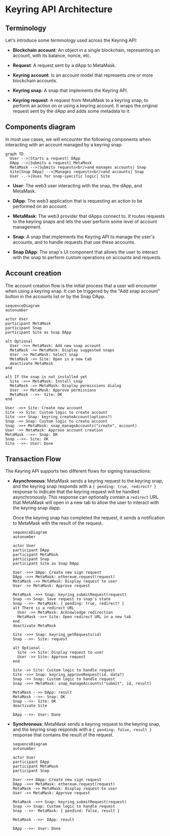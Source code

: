 # Keyring API Architecture

## Terminology

Let's introduce some terminology used across the Keyring API:

- **Blockchain account**: An object in a single blockchain, representing an
  account, with its balance, nonce, etc.

- **Request**: A request sent by a dApp to MetaMask.

- **Keyring account**: Is an account model that represents one or more
  blockchain accounts.

- **Keyring snap**: A snap that implements the Keyring API.

- **Keyring request**: A request from MetaMask to a keyring snap, to perform an
  action on or using a keyring account. It wraps the original request sent by
  the dApp and adds some metadata to it.

## Components diagram

In most use cases, we will encounter the following components when interacting
with an account managed by a keyring snap:

```mermaid
graph TD
  User -->|Starts a request| DApp
  DApp -->|Submits a request| MetaMask
  MetaMask -->|Submits requests<br/>and manages accounts| Snap
  Site[Snap DApp] -->|Manages requests<br/>and accounts| Snap
  User -.->|Uses for snap-specific logic| Site
```

- **User**: The web3 user interacting with the snap, the dApp, and MetaMask.

- **DApp**: The web3 application that is requesting an action to be performed
  on an account.

- **MetaMask**: The web3 provider that dApps connect to. It routes requests to
  the keyring snaps and lets the user perform some level of account management.

- **Snap**: A snap that implements the Keyring API to manage the user's
  accounts, and to handle requests that use these accounts.

- **Snap DApp**: The snap's UI component that allows the user to interact with
  the snap to perform custom operations on accounts and requests.

## Account creation

The account creation flow is the initial process that a user will encounter
when using a keyring snap. It can be triggered by the "Add snap account" button
in the accounts list or by the Snap DApp.

```mermaid
sequenceDiagram
autonumber

actor User
participant MetaMask
participant Snap
participant Site as Snap DApp

alt Optional
  User ->>+ MetaMask: Add new snap account
  MetaMask ->> MetaMask: Display suggested snaps
  User ->> MetaMask: Select snap
  MetaMask ->> Site: Open in a new tab
  deactivate MetaMask
end

alt If the snap is not installed yet
  Site ->>+ MetaMask: Install snap
  MetaMask ->> MetaMask: Display permissions dialog
  User ->> MetaMask: Approve permissions
  MetaMask -->>- Site: OK
end

User ->>+ Site: Create new account
Site ->> Site: Custom logic to create account
Site ->>+ Snap: keyring_createAccount(options?)
Snap ->> Snap: Custom logic to create account
Snap ->>+ MetaMask: snap_manageAccounts("create", account)
User ->> MetaMask: Approve account creation
MetaMask -->>- Snap: OK
Snap -->>- Site: OK
Site -->>- User: Done
```

## Transaction Flow

The Keyring API supports two different flows for signing transactions:

- **Asynchronous**: MetaMask sends a keyring request to the keyring snap, and
  the keyring snap responds with a `{ pending: true, redirect? }` response
  to indicate that the keyring request will be handled asynchronously. This
  response can optionally contain a `redirect` URL that MetaMask will open in a
  new tab to allow the user to interact with the keyring snap dapp.

  Once the keyring snap has completed the request, it sends a notification to
  MetaMask with the result of the request.

  ```mermaid
  sequenceDiagram
  autonumber

  actor User
  participant DApp
  participant MetaMask
  participant Snap
  participant Site as Snap DApp

  User ->>+ DApp: Create new sign request
  DApp ->>+ MetaMask: ethereum.request(request)
  MetaMask ->> MetaMask: Display request to user
  User ->> MetaMask: Approve request

  MetaMask ->>+ Snap: keyring_submitRequest(request)
  Snap ->> Snap: Save request to snap's state
  Snap -->>- MetaMask: { pending: true, redirect? }
  alt There is a redirect URL
    User ->> MetaMask: Acknowledge redirection
    MetaMask ->>+ Site: Open redirect URL in a new tab
  end
  deactivate MetaMask

  Site ->>+ Snap: keyring_getRequests(id)
  Snap -->>- Site: request

  alt Optional
    Site ->> Site: Display request to user
    User ->> Site: Approve request
  end

  Site ->> Site: Custom logic to handle request
  Site ->>+ Snap: keyring_approveRequest(id, data?)
  Snap ->> Snap: Custom logic to handle request
  Snap ->>+ MetaMask: snap_manageAccounts("submit", id, result)

  MetaMask -->> DApp: result
  MetaMask -->>- Snap: OK
  Snap -->>- Site: OK
  deactivate Site

  DApp -->>- User: Done
  ```

- **Synchronous**: MetaMask sends a keyring request to the keyring snap, and
  the keyring snap responds with a `{ pending: false, result }` response that
  contains the result of the request.

  ```mermaid
  sequenceDiagram
  autonumber

  actor User
  participant DApp
  participant MetaMask
  participant Snap

  User ->>+ DApp: Create new sign request
  DApp ->>+ MetaMask: ethereum.request(request)
  MetaMask ->> MetaMask: Display request to user
  User ->> MetaMask: Approve request

  MetaMask ->>+ Snap: keyring_submitRequest(request)
  Snap ->> Snap: Custom logic to handle request
  Snap -->>- MetaMask: { pendind: false, result }

  MetaMask -->>- DApp: result

  DApp -->>- User: Done
  ```
